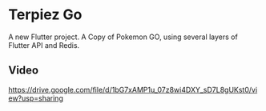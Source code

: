 # Terpiez Go

A new Flutter project. A Copy of Pokemon GO, using several layers of Flutter API and Redis.

## Video

https://drive.google.com/file/d/1bG7xAMP1u_07z8wi4DXY_sD7L8gUKst0/view?usp=sharing

